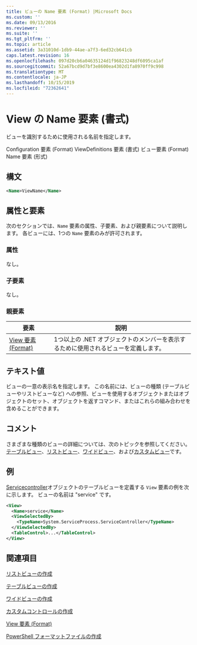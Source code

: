```yaml
---
title: ビューの Name 要素 (Format) |Microsoft Docs
ms.custom: ''
ms.date: 09/13/2016
ms.reviewer: ''
ms.suite: ''
ms.tgt_pltfrm: ''
ms.topic: article
ms.assetid: 3a31010d-1db9-44ae-a7f3-6ed32cb641cb
caps.latest.revision: 16
ms.openlocfilehash: 097d20cb6a04635124d1f96823248df6095ca1af
ms.sourcegitcommit: 52a67bcd9d7bf3e8600ea4302d1fa8970ff9c998
ms.translationtype: MT
ms.contentlocale: ja-JP
ms.lasthandoff: 10/15/2019
ms.locfileid: "72362641"
---
```

# <a name="name-element-for-view-format"></a>View の Name 要素 (書式)

ビューを識別するために使用される名前を指定します。

Configuration 要素 (Format) ViewDefinitions 要素 (書式) ビュー要素 (Format) Name 要素 (形式)

## <a name="syntax"></a>構文

```xml
<Name>ViewName</Name>
```

## <a name="attributes-and-elements"></a>属性と要素

次のセクションでは、`Name` 要素の属性、子要素、および親要素について説明します。 各ビューには、1つの `Name` 要素のみが許可されます。

### <a name="attributes"></a>属性

なし。

### <a name="child-elements"></a>子要素

なし。

### <a name="parent-elements"></a>親要素

|要素|説明|
|-------------|-----------------|
|[View 要素 (Format)](./view-element-format.md)|1つ以上の .NET オブジェクトのメンバーを表示するために使用されるビューを定義します。|

## <a name="text-value"></a>テキスト値

ビューの一意の表示名を指定します。 この名前には、ビューの種類 (テーブルビューやリストビューなど) への参照、ビューを使用するオブジェクトまたはオブジェクトのセット、オブジェクトを返すコマンド、またはこれらの組み合わせを含めることができます。

## <a name="remarks"></a>コメント

さまざまな種類のビューの詳細については、次のトピックを参照してください。[テーブルビュー](./creating-a-table-view.md)、[リストビュー](./creating-a-list-view.md)、[ワイドビュー](./creating-a-wide-view.md)、および[カスタムビュー](./creating-custom-controls.md)です。

## <a name="example"></a>例

[Servicecontroller](/dotnet/api/System.ServiceProcess.ServiceController)オブジェクトのテーブルビューを定義する `View` 要素の例を次に示します。 ビューの名前は "service" です。

```xml
<View>
  <Name>service</Name>
  <ViewSelectedBy>
    <TypeName>System.ServiceProcess.ServiceController</TypeName>
  </ViewSelectedBy>
  <TableControl>...</TableControl>
</View>

```

## <a name="see-also"></a>関連項目

[リストビューの作成](./creating-a-list-view.md)

[テーブルビューの作成](./creating-a-table-view.md)

[ワイドビューの作成](./creating-a-wide-view.md)

[カスタムコントロールの作成](./creating-custom-controls.md)

[View 要素 (Format)](./view-element-format.md)

[PowerShell フォーマットファイルの作成](./writing-a-powershell-formatting-file.md)
